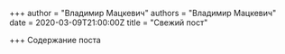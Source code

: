 +++
author = "Владимир Мацкевич"
authors = "Владимир Мацкевич"
date = 2020-03-09T21:00:00Z
title = "Свежий пост"

+++
Содержание поста
